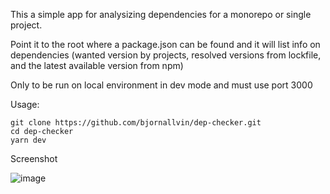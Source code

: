 This a simple app for analysizing dependencies for a monorepo or single project.

Point it to the root where a package.json can be found and it will list info on dependencies (wanted version by projects, resolved versions from lockfile, and the latest available version from npm)

Only to be run on local environment in dev mode and must use port 3000

Usage:
```
git clone https://github.com/bjornallvin/dep-checker.git
cd dep-checker
yarn dev
```

Screenshot

![image](https://user-images.githubusercontent.com/2735574/228249239-30a39bc5-93fa-4842-a40f-0104dd3fff08.png)

